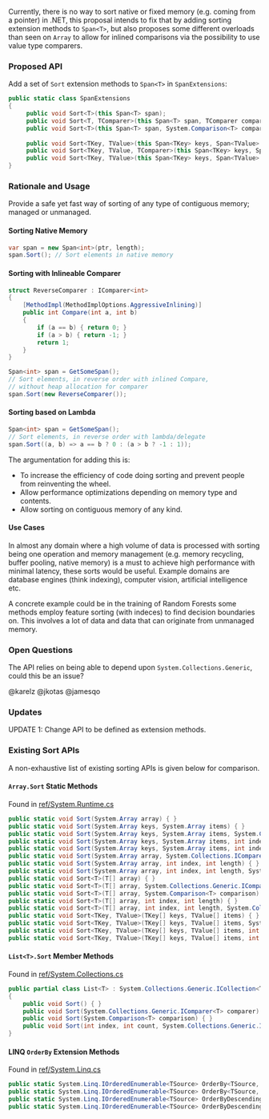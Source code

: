 Currently, there is no way to sort native or fixed memory (e.g. coming from a pointer) in .NET, this proposal intends to fix that by adding sorting extension methods to `Span<T>`, but also proposes some different overloads than seen on `Array` to allow for inlined comparisons via the possibility to use value type comparers.

### Proposed API
Add a set of `Sort` extension methods to `Span<T>` in `SpanExtensions`:
```csharp
public static class SpanExtensions
{
     public void Sort<T>(this Span<T> span);
     public void Sort<T, TComparer>(this Span<T> span, TComparer comparer) where TComparer : IComparer<T>;
     public void Sort<T>(this Span<T> span, System.Comparison<T> comparison); // Convenience overload
     
     public void Sort<TKey, TValue>(this Span<TKey> keys, Span<TValue> items);
     public void Sort<TKey, TValue, TComparer>(this Span<TKey> keys, Span<TValue> items, TComparer comparer) where TComparer : IComparer<T>;
     public void Sort<TKey, TValue>(this Span<TKey> keys, Span<TValue> items, System.Comparison<T> comparison); // Convenience overload
}
```

### Rationale and Usage
Provide a safe yet fast way of sorting of any type of contiguous memory; managed or unmanaged.

#### Sorting Native Memory
```csharp
var span = new Span<int>(ptr, length);
span.Sort(); // Sort elements in native memory
```
#### Sorting with Inlineable Comparer
```csharp
struct ReverseComparer : IComparer<int>
{
    [MethodImpl(MethodImplOptions.AggressiveInlining)]
    public int Compare(int a, int b)
    {
        if (a == b) { return 0; }
        if (a > b) { return -1; }
        return 1;
    }
}

Span<int> span = GetSomeSpan();
// Sort elements, in reverse order with inlined Compare,
// without heap allocation for comparer
span.Sort(new ReverseComparer()); 
```
#### Sorting based on Lambda
```csharp
Span<int> span = GetSomeSpan();
// Sort elements, in reverse order with lambda/delegate
span.Sort((a, b) => a == b ? 0 : (a > b ? -1 : 1)); 
```

The argumentation for adding this is:
 * To increase the efficiency of code doing sorting and prevent people from reinventing the wheel.
 * Allow performance optimizations depending on memory type and contents.
 * Allow sorting on contiguous memory of any kind.

#### Use Cases
In almost any domain where a high volume of data is processed with sorting being one operation and memory management (e.g. memory recycling, buffer pooling, native memory) is a must to achieve high performance with minimal latency, these sorts would be useful. Example domains are database engines (think indexing), computer vision, artificial intelligence etc.

A concrete example could be in the training of Random Forests some methods employ feature sorting (with indeces) to find decision boundaries on. This involves a lot of data and data that can originate from unmanaged memory.

### Open Questions
The API relies on being able to depend upon `System.Collections.Generic`, could this be an issue?

@karelz @jkotas @jamesqo 

### Updates
UPDATE 1: Change API to be defined as extension methods.


### Existing Sort APIs
A non-exhaustive list of existing sorting APIs is given below for comparison.

#### `Array.Sort` Static Methods
Found in [ref/System.Runtime.cs](https://github.com/dotnet/corefx/blob/master/src/System.Runtime/ref/System.Runtime.cs)

```csharp
public static void Sort(System.Array array) { }
public static void Sort(System.Array keys, System.Array items) { }
public static void Sort(System.Array keys, System.Array items, System.Collections.IComparer comparer) { }
public static void Sort(System.Array keys, System.Array items, int index, int length) { }
public static void Sort(System.Array keys, System.Array items, int index, int length, System.Collections.IComparer comparer) { }
public static void Sort(System.Array array, System.Collections.IComparer comparer) { }
public static void Sort(System.Array array, int index, int length) { }
public static void Sort(System.Array array, int index, int length, System.Collections.IComparer comparer) { }
public static void Sort<T>(T[] array) { }
public static void Sort<T>(T[] array, System.Collections.Generic.IComparer<T> comparer) { }
public static void Sort<T>(T[] array, System.Comparison<T> comparison) { }
public static void Sort<T>(T[] array, int index, int length) { }
public static void Sort<T>(T[] array, int index, int length, System.Collections.Generic.IComparer<T> comparer) { }
public static void Sort<TKey, TValue>(TKey[] keys, TValue[] items) { }
public static void Sort<TKey, TValue>(TKey[] keys, TValue[] items, System.Collections.Generic.IComparer<TKey> comparer) { }
public static void Sort<TKey, TValue>(TKey[] keys, TValue[] items, int index, int length) { }
public static void Sort<TKey, TValue>(TKey[] keys, TValue[] items, int index, int length, System.Collections.Generic.IComparer<TKey> comparer) { }
```

#### `List<T>.Sort` Member Methods
Found in [ref/System.Collections.cs](https://github.com/dotnet/corefx/blob/master/src/System.Collections/ref/System.Collections.cs)

```csharp
public partial class List<T> : System.Collections.Generic.ICollection<T>, System.Collections.Generic.IEnumerable<T>, System.Collections.Generic.IList<T>, System.Collections.Generic.IReadOnlyCollection<T>, System.Collections.Generic.IReadOnlyList<T>, System.Collections.ICollection, System.Collections.IEnumerable, System.Collections.IList
{
    public void Sort() { }
    public void Sort(System.Collections.Generic.IComparer<T> comparer) { }
    public void Sort(System.Comparison<T> comparison) { }
    public void Sort(int index, int count, System.Collections.Generic.IComparer<T> comparer) { }
}
```

#### LINQ `OrderBy` Extension Methods
Found in [ref/System.Linq.cs](https://github.com/dotnet/corefx/blob/master/src/System.Linq/ref/System.Linq.cs)

```csharp
public static System.Linq.IOrderedEnumerable<TSource> OrderBy<TSource, TKey>(this System.Collections.Generic.IEnumerable<TSource> source, System.Func<TSource, TKey> keySelector) { throw null; }
public static System.Linq.IOrderedEnumerable<TSource> OrderBy<TSource, TKey>(this System.Collections.Generic.IEnumerable<TSource> source, System.Func<TSource, TKey> keySelector, System.Collections.Generic.IComparer<TKey> comparer) { throw null; }
public static System.Linq.IOrderedEnumerable<TSource> OrderByDescending<TSource, TKey>(this System.Collections.Generic.IEnumerable<TSource> source, System.Func<TSource, TKey> keySelector) { throw null; }
public static System.Linq.IOrderedEnumerable<TSource> OrderByDescending<TSource, TKey>(this System.Collections.Generic.IEnumerable<TSource> source, System.Func<TSource, TKey> keySelector, System.Collections.Generic.IComparer<TKey> comparer) { throw null; }
```